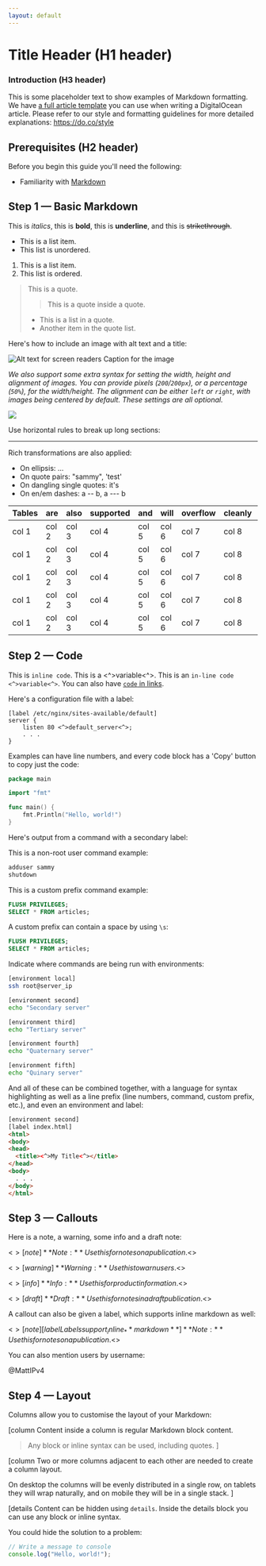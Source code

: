 ```yaml
---
layout: default
---
```


# Title Header (H1 header)

### Introduction (H3 header)

This is some placeholder text to show examples of Markdown formatting.
We have [a full article template](https://github.com/do-community/do-article-templates) you can use when writing a DigitalOcean article.
Please refer to our style and formatting guidelines for more detailed explanations: <https://do.co/style>

## Prerequisites (H2 header)

Before you begin this guide you'll need the following:

- Familiarity with [Markdown](https://daringfireball.net/projects/markdown/)

## Step 1 — Basic Markdown

This is _italics_, this is **bold**, this is **underline**, and this is ~~strikethrough~~.

- This is a list item.
- This list is unordered.

1. This is a list item.
2. This list is ordered.

> This is a quote.
>
> > This is a quote inside a quote.
>
> - This is a list in a quote.
> - Another item in the quote list.

Here's how to include an image with alt text and a title:

![Alt text for screen readers](https://assets.digitalocean.com/logos/DO_Logo_horizontal_blue.png)
Caption for the image

_We also support some extra syntax for setting the width, height and alignment of images. You can provide pixels (`200`/`200px`), or a percentage (`50%`), for the width/height. The alignment can be either `left` or `right`, with images being centered by default. These settings are all optional._

![](https://assets.digitalocean.com/public/mascot.png)

Use horizontal rules to break up long sections:

---

Rich transformations are also applied:

- On ellipsis: ...
- On quote pairs: "sammy", 'test'
- On dangling single quotes: it's
- On en/em dashes: a -- b, a --- b

<!-- Comments will be removed from the output -->

| Tables | are   | also  | supported | and   | will  | overflow | cleanly | if    | needed |
| ------ | ----- | ----- | --------- | ----- | ----- | -------- | ------- | ----- | ------ |
| col 1  | col 2 | col 3 | col 4     | col 5 | col 6 | col 7    | col 8   | col 9 | col 10 |
| col 1  | col 2 | col 3 | col 4     | col 5 | col 6 | col 7    | col 8   | col 9 | col 10 |
| col 1  | col 2 | col 3 | col 4     | col 5 | col 6 | col 7    | col 8   | col 9 | col 10 |
| col 1  | col 2 | col 3 | col 4     | col 5 | col 6 | col 7    | col 8   | col 9 | col 10 |
| col 1  | col 2 | col 3 | col 4     | col 5 | col 6 | col 7    | col 8   | col 9 | col 10 |

## Step 2 — Code

This is `inline code`. This is a <^>variable<^>. This is an `in-line code <^>variable<^>`. You can also have [`code` in links](https://www.digitalocean.com).

Here's a configuration file with a label:

```nginx
[label /etc/nginx/sites-available/default]
server {
    listen 80 <^>default_server<^>;
    . . .
}
```

Examples can have line numbers, and every code block has a 'Copy' button to copy just the code:

```go
package main

import "fmt"

func main() {
    fmt.Println("Hello, world!")
}
```

Here's output from a command with a secondary label:

This is a non-root user command example:

```bash
adduser sammy
shutdown
```

This is a custom prefix command example:

```sql
FLUSH PRIVILEGES;
SELECT * FROM articles;
```

A custom prefix can contain a space by using `\s`:

```sql
FLUSH PRIVILEGES;
SELECT * FROM articles;
```

Indicate where commands are being run with environments:

```bash
[environment local]
ssh root@server_ip
```

```bash
[environment second]
echo "Secondary server"
```

```bash
[environment third]
echo "Tertiary server"
```

```bash
[environment fourth]
echo "Quaternary server"
```

```bash
[environment fifth]
echo "Quinary server"
```

And all of these can be combined together, with a language for syntax highlighting as well as a line prefix (line numbers, command, custom prefix, etc.), and even an environment and label:

```html
[environment second]
[label index.html]
<html>
<body>
<head>
  <title><^>My Title<^></title>
</head>
<body>
  . . .
</body>
</html>
```

## Step 3 — Callouts

Here is a note, a warning, some info and a draft note:

<$>[note]
**Note:** Use this for notes on a publication.
<$>

<$>[warning]
**Warning:** Use this to warn users.
<$>

<$>[info]
**Info:** Use this for product information.
<$>

<$>[draft]
**Draft:** Use this for notes in a draft publication.
<$>

A callout can also be given a label, which supports inline markdown as well:

<$>[note]
[label Labels support _inline_ **markdown**]
**Note:** Use this for notes on a publication.
<$>

You can also mention users by username:

@MattIPv4

## Step 4 — Layout

Columns allow you to customise the layout of your Markdown:

[column
Content inside a column is regular Markdown block content.

> Any block or inline syntax can be used, including quotes.
> ]

[column
Two or more columns adjacent to each other are needed to create a column layout.

On desktop the columns will be evenly distributed in a single row, on tablets they will wrap naturally, and on mobile they will be in a single stack.
]

[details Content can be hidden using `details`.
Inside the details block you can use any block or inline syntax.

You could hide the solution to a problem:

```js
// Write a message to console
console.log("Hello, world!");
```
